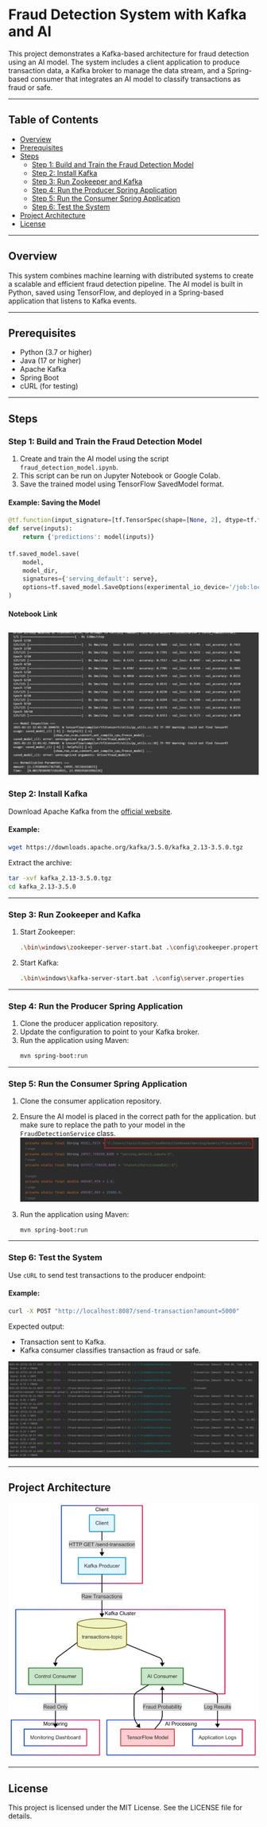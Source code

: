 # Fraud Detection System with Kafka and AI

This project demonstrates a Kafka-based architecture for fraud detection using an AI model. The system includes a client application to produce transaction data, a Kafka broker to manage the data stream, and a Spring-based consumer that integrates an AI model to classify transactions as fraud or safe.

---

## Table of Contents
- [Overview](#overview)
- [Prerequisites](#prerequisites)
- [Steps](#steps)
    - [Step 1: Build and Train the Fraud Detection Model](#step-1-build-and-train-the-fraud-detection-model)
    - [Step 2: Install Kafka](#step-2-install-kafka)
    - [Step 3: Run Zookeeper and Kafka](#step-3-run-zookeeper-and-kafka)
    - [Step 4: Run the Producer Spring Application](#step-4-run-the-producer-spring-application)
    - [Step 5: Run the Consumer Spring Application](#step-5-run-the-consumer-spring-application)
    - [Step 6: Test the System](#step-6-test-the-system)
- [Project Architecture](#project-architecture)
- [License](#license)

---

## Overview
This system combines machine learning with distributed systems to create a scalable and efficient fraud detection pipeline. The AI model is built in Python, saved using TensorFlow, and deployed in a Spring-based application that listens to Kafka events.

---

## Prerequisites
- Python (3.7 or higher)
- Java (17 or higher)
- Apache Kafka
- Spring Boot
- cURL (for testing)

---

## Steps

### Step 1: Build and Train the Fraud Detection Model
1. Create and train the AI model using the script `fraud_detection_model.ipynb`.
2. This script can be run on Jupyter Notebook or Google Colab.
3. Save the trained model using TensorFlow SavedModel format.

#### Example: Saving the Model
```python
@tf.function(input_signature=[tf.TensorSpec(shape=[None, 2], dtype=tf.float32)])
def serve(inputs):
    return {'predictions': model(inputs)}

tf.saved_model.save(
    model,
    model_dir,
    signatures={'serving_default': serve},
    options=tf.saved_model.SaveOptions(experimental_io_device='/job:localhost')
)
```

#### Notebook Link
![Model Training](.\images\training_google_collab.png)
---

### Step 2: Install Kafka
Download Apache Kafka from the [official website](https://kafka.apache.org/downloads).

#### Example:
```bash
wget https://downloads.apache.org/kafka/3.5.0/kafka_2.13-3.5.0.tgz
```
Extract the archive:
```bash
tar -xvf kafka_2.13-3.5.0.tgz
cd kafka_2.13-3.5.0
```

---

### Step 3: Run Zookeeper and Kafka
1. Start Zookeeper:
   ```bash
   .\bin\windows\zookeeper-server-start.bat .\config\zookeeper.properties
   ```

2. Start Kafka:
   ```bash
   .\bin\windows\kafka-server-start.bat .\config\server.properties
   ```


---

### Step 4: Run the Producer Spring Application
1. Clone the producer application repository.
2. Update the configuration to point to your Kafka broker.
3. Run the application using Maven:
   ```bash
   mvn spring-boot:run
   ```

---

### Step 5: Run the Consumer Spring Application
1. Clone the consumer application repository.
2. Ensure the AI model is placed in the correct path for the application.
but make sure to replace the path to your model in the `FraudDetectionService` class.
   ![Consumer Application](.\images\path_to_model.png)

3. Run the application using Maven:
   ```bash
   mvn spring-boot:run
   ```


---

### Step 6: Test the System
Use `cURL` to send test transactions to the producer endpoint:

#### Example:
```bash
curl -X POST "http://localhost:8087/send-transaction?amount=5000"
```

Expected output:
- Transaction sent to Kafka.
- Kafka consumer classifies transaction as fraud or safe.

![Testing System](.\images\training_results.png)

---

## Project Architecture

![Architecture Diagram](.\images\project_archi.png)

---

## License
This project is licensed under the MIT License. See the LICENSE file for details.
